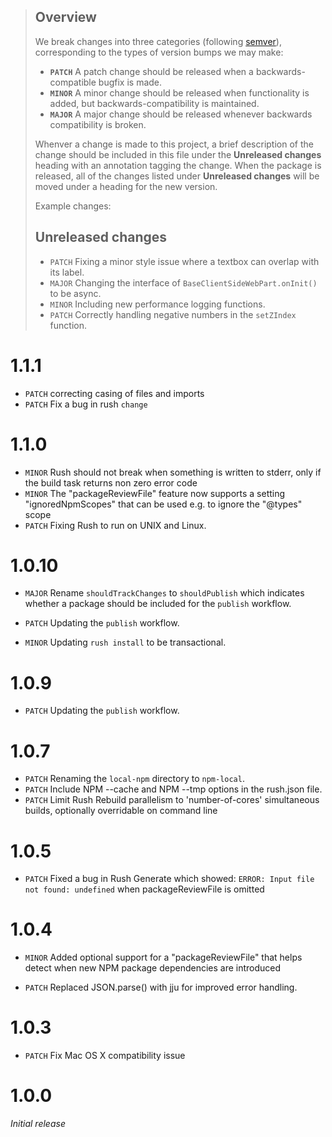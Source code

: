 > ## Overview
> We break changes into three categories (following [semver](http://semver.org/)), corresponding to the types of version
>  bumps we may make:
> - **`PATCH`** A patch change should be released when a backwards-compatible bugfix is made.
> - **`MINOR`** A minor change should be released when functionality is added, but backwards-compatibility is maintained.
> - **`MAJOR`** A major change should be released whenever backwards compatibility is broken.
>
> Whenver a change is made to this project, a brief description of the change should be included in this file under the
> **Unreleased changes** heading with an annotation tagging the change. When the package is released, all of the
> changes listed under **Unreleased changes** will be moved under a heading for the new version.
>
> Example changes:
> ## Unreleased changes
> - `PATCH` Fixing a minor style issue where a textbox can overlap with its label.
> - `MAJOR` Changing the interface of `BaseClientSideWebPart.onInit()` to be async.
> - `MINOR` Including new performance logging functions.
> - `PATCH` Correctly handling negative numbers in the `setZIndex` function.

# 1.1.1

- `PATCH` correcting casing of files and imports
- `PATCH` Fix a bug in rush `change`

# 1.1.0

- `MINOR` Rush should not break when something is written to stderr, only if the build task returns non zero error code
- `MINOR` The "packageReviewFile" feature now supports a setting "ignoredNpmScopes" that can be used
  e.g. to ignore the "@types" scope
- `PATCH` Fixing Rush to run on UNIX and Linux.

# 1.0.10

- `MAJOR` Rename `shouldTrackChanges` to `shouldPublish` which indicates whether a package
should be included for the `publish` workflow.
- `PATCH` Updating the `publish` workflow.

- `MINOR` Updating `rush install` to be transactional.

# 1.0.9

- `PATCH` Updating the `publish` workflow.

# 1.0.7

- `PATCH` Renaming the `local-npm` directory to `npm-local`.
- `PATCH` Include NPM --cache and NPM --tmp options in the rush.json file.
- `PATCH` Limit Rush Rebuild parallelism to 'number-of-cores' simultaneous builds, optionally overridable on command line

# 1.0.5
- `PATCH` Fixed a bug in Rush Generate which showed: `ERROR: Input file not found: undefined`
  when packageReviewFile is omitted

# 1.0.4

- `MINOR` Added optional support for a "packageReviewFile" that helps detect when new
  NPM package dependencies are introduced

- `PATCH` Replaced JSON.parse() with jju for improved error handling.

# 1.0.3

- `PATCH` Fix Mac OS X compatibility issue

# 1.0.0

*Initial release*
